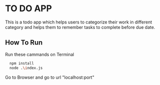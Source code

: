 
# TO DO APP

This is a todo app which helps users to categorize their work in different category and
helps them to remember tasks to complete before due date.


## How To Run

Run these cammands on Terminal

```bash
  npm install
  node .\index.js
```
Go to Browser and go to url "localhost:port"


